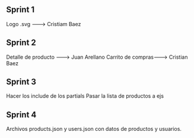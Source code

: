 ## Sprint 1

Logo .svg ---> Cristiam Baez

## Sprint 2

Detalle de producto ---> Juan Arellano
Carrito de compras---> Cristian Baez

## Sprint 3

Hacer los include de los partials 
Pasar la lista de productos a ejs


## Sprint 4

Archivos products.json y users.json con datos de productos y usuarios.